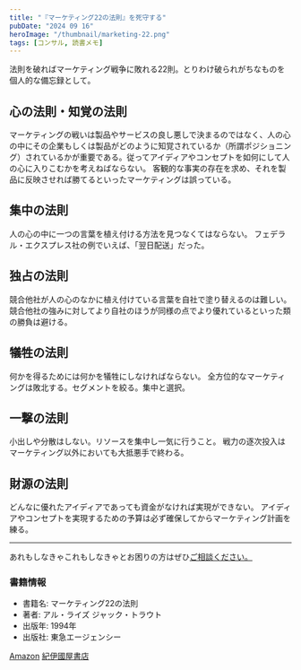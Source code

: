 ```yaml
---
title: "『マーケティング22の法則』を死守する"
pubDate: "2024 09 16"
heroImage: "/thumbnail/marketing-22.png"
tags: [コンサル, 読書メモ]
---
```


法則を破ればマーケティング戦争に敗れる22則。とりわけ破られがちなものを個人的な備忘録として。

## 心の法則・知覚の法則

マーケティングの戦いは製品やサービスの良し悪しで決まるのではなく、人の心の中にその企業もしくは製品がどのように知覚されているか（所謂ポジショニング）されているかが重要である。従ってアイディアやコンセプトを如何にして人の心に入りこむかを考えねばならない。
客観的な事実の存在を求め、それを製品に反映させれば勝てるといったマーケティングは誤っている。

## 集中の法則

人の心の中に一つの言葉を植え付ける方法を見つなくてはならない。
フェデラル・エクスプレス社の例でいえば、「翌日配送」だった。

## 独占の法則

競合他社が人の心のなかに植え付けている言葉を自社で塗り替えるのは難しい。
競合他社の強みに対してより自社のほうが同様の点でより優れているといった類の勝負は避ける。

## 犠牲の法則

何かを得るためには何かを犠牲にしなければならない。
全方位的なマーケティングは敗北する。セグメントを絞る。集中と選択。

## 一撃の法則

小出しや分散はしない。リソースを集中し一気に行うこと。
戦力の逐次投入はマーケティング以外においても大抵悪手で終わる。

## 財源の法則

どんなに優れたアイディアであっても資金がなければ実現ができない。
アイディアやコンセプトを実現するための予算は必ず確保してからマーケティング計画を練る。

---

あれもしなきゃこれもしなきゃとお困りの方はぜひ[ご相談ください。](https://r-kobayashi.com/form)

### 書籍情報

- 書籍名: マーケティング22の法則
- 著者: アル・ライズ ジャック・トラウト
- 出版年: 1994年
- 出版社: 東急エージェンシー

[Amazon](https://www.amazon.co.jp/dp/4884970233)
[紀伊國屋書店](https://www.kinokuniya.co.jp/f/dsg-01-9784884970239)
